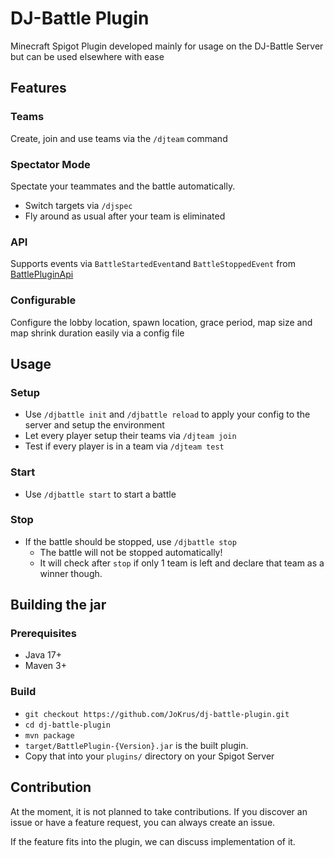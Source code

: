 # DJ-Battle Plugin

Minecraft Spigot Plugin developed mainly for usage on the DJ-Battle Server but can be used elsewhere with ease

## Features

### Teams

Create, join and use teams via the `/djteam` command

### Spectator Mode

Spectate your teammates and the battle automatically.

- Switch targets via `/djspec`
- Fly around as usual after your team is eliminated

### API

Supports events via `BattleStartedEvent`and `BattleStoppedEvent`
from [BattlePluginApi](https://github.com/JoKrus/dj-battle-plugin-api)

### Configurable

Configure the lobby location, spawn location, grace period, map size and map shrink duration easily via a config file

## Usage

### Setup

- Use `/djbattle init` and `/djbattle reload` to apply your config to the server and setup the environment
- Let every player setup their teams via `/djteam join`
- Test if every player is in a team via `/djteam test`

### Start

- Use `/djbattle start` to start a battle

### Stop

- If the battle should be stopped, use `/djbattle stop`
    - The battle will not be stopped automatically!
    - It will check after `stop` if only 1 team is left and declare that team as a winner though.

## Building the jar

### Prerequisites

- Java 17+
- Maven 3+

### Build

- ```git checkout https://github.com/JoKrus/dj-battle-plugin.git```
- ```cd dj-battle-plugin```
- ```mvn package```
- `target/BattlePlugin-{Version}.jar` is the built plugin.
- Copy that into your `plugins/` directory on your Spigot Server

## Contribution

At the moment, it is not planned to take contributions. If you discover an issue or have a feature request,
you can always create an issue.

If the feature fits into the plugin, we can discuss implementation of it.